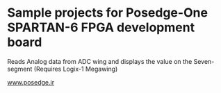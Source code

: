 # Sample projects for Posedge-One SPARTAN-6 FPGA development board

Reads Analog data from ADC wing and displays the value on the Seven-segment
(Requires Logix-1 Megawing)

www.posedge.ir